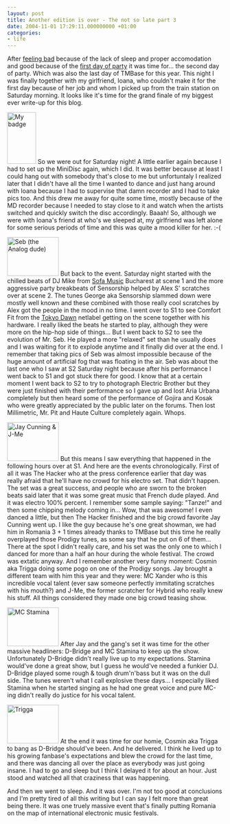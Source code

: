 ```yaml
---
layout: post
title: Another edition is over - The not so late part 3
date: 2004-11-01 17:29:11.000000000 +01:00
categories:
- life
---
```

After <a href="http://www.rusiczki.net/2004/10/19/another-edition-is-over-part-1/">feeling bad</a> because of the lack of sleep and proper accomodation and good because of the <a href="http://www.rusiczki.net/2004/10/28/another-edition-is-over-the-late-part-2/">first day of party</a> it was time for... the second day of party. Which was also the last day of TMBase for this year. This night I was finally together with my girlfriend, Ioana, who couldn't make it for the first day because of her job and whom I picked up from the train station on Saturday morning. It looks like it's time for the grand finale of my biggest ever write-up for this blog.

<a href="https://content.rusiczki.net/blogpics/tm04base_my_badge.php" onclick="window.open('https://content.rusiczki.net/blogpics/tm04base_my_badge.php','popup','width=361,height=640,scrollbars=no,resizable=no,toolbar=no,directories=no,location=no,menubar=no,status=no,left=0,top=0'); return false"><img src="https://content.rusiczki.net/blogpics/tm04base_my_badge-thumb.jpg" width="67" height="120" border="0" alt="My badge" class="postimage" /></a> So we were out for Saturday night! A little earlier again because I had to set up the MiniDisc again, which I did. It was better because at least I could hang out with somebody that's close to me but unfortuntaly I realized later that I didn't have all the time I wanted to dance and just hang around with Ioana because I had to supervise that damn recorder and I had to take pics too. And this drew me away for quite some time, mostly because of the MD recorder because I needed to stay close to it and watch when the artists switched and quickly switch the disc accordingly. Baaah! So, although we were with Ioana's friend at who's we sleeped at, my girlfriend was left alone for some serious periods of time and this was quite a mood killer for her. :-(

<a href="https://content.rusiczki.net/blogpics/tm04base_seb.php" onclick="window.open('https://content.rusiczki.net/blogpics/tm04base_seb.php','popup','width=800,height=600,scrollbars=no,resizable=no,toolbar=no,directories=no,location=no,menubar=no,status=no,left=0,top=0'); return false"><img src="https://content.rusiczki.net/blogpics/tm04base_seb-thumb.jpg" width="120" height="90" border="0" alt="Seb (the Analog dude)" class="postimage" /></a> But back to the event. Saturday night started with the chilled beats of DJ Mike from <a href="http://www.imv.ro/sofamusic/home.php">Sofa Music</a> Bucharest at scene 1 and the more aggressive party breakbeats of Sensorship helped by Alex S' scratches over at scene 2. The tunes George aka Sensorship slammed down were mostly well known and these combined with those really cool scratches by Alex got the people in the mood in no time. I went over to S1 to see Comfort Fit from the <a href="http://www.tokyodawnrecords.com">Tokyo Dawn</a> netlabel getting on the scene together with his hardware. I really liked the beats he started to play, although they were more on the hip-hop side of things... But I went back to S2 to see the evolution of Mr. Seb. He played a more "relaxed" set than he usually does and I was waiting for it to explode anytime and it finally did over at the end. I remember that taking pics of Seb was almost impossible because of the huge amount of artificial fog that was floating in the air. Seb was about the last one who I saw at S2 Saturday night because after his performance I went back to S1 and got stuck there for good. I know that at a certain moment I went back to S2 to try to photograph Electric Brother but they were just finished with their performance so I gave up and lost Aria Urbana completely but then heard some of the performance of Gojira and Kosak who were greatly appreciated by the public later on the forums. Then lost Millimetric, Mr. Pit and Haute Culture completely again. Whops.

<a href="https://content.rusiczki.net/blogpics/tm04base_jay_cunning_and_jme.php" onclick="window.open('https://content.rusiczki.net/blogpics/tm04base_jay_cunning_and_jme.php','popup','width=800,height=600,scrollbars=no,resizable=no,toolbar=no,directories=no,location=no,menubar=no,status=no,left=0,top=0'); return false"><img src="https://content.rusiczki.net/blogpics/tm04base_jay_cunning_and_jme-thumb.jpg" width="120" height="90" border="0" alt="Jay Cunning &amp; J-Me" class="postimage" /></a> But this means I saw everything that happened in the following hours over at S1. And here are the events chronologically. First of all it was The Hacker who at the press conference earlier that day was really afraid that he'll have no crowd for his electro set. That didn't happen. The set was a great success, and people who are sworn to the broken beats said later that it was some great music that French dude played. And it was electro 100% percent. I remember some sample saying: "Tanze!" and then some chipping melody coming in... Wow, that was awesome! I even danced a little, but then The Hacker finished and the big crowd favorite Jay Cunning went up. I like the guy because he's one great showman, we had him in Romania 3 + 1 times already thanks to TMBase but this time he really overplayed those Prodigy tunes, as some say that he put on 6 of them... There at the spot I didn't really care, and his set was the only one to which I danced for more than a half an hour during the whole festival. The crowd was extatic anyway. And I remember another very funny moment: Cosmin aka Trigga doing some pogo on one of the Prodigy songs. Jay brought a different team with him this year and they were: MC Xander who is this incredible vocal talent (ever saw someone perfectly immitating scratches with his mouth?) and J-Me, the former scratcher for Hybrid who really knew his stuff. All things considered they made one big crowd teasing show.

<a href="https://content.rusiczki.net/blogpics/tm04base_mc_stamina.php" onclick="window.open('https://content.rusiczki.net/blogpics/tm04base_mc_stamina.php','popup','width=800,height=600,scrollbars=no,resizable=no,toolbar=no,directories=no,location=no,menubar=no,status=no,left=0,top=0'); return false"><img src="https://content.rusiczki.net/blogpics/tm04base_mc_stamina-thumb.jpg" width="120" height="90" border="0" alt="MC Stamina" class="postimage" /></a> After Jay and the gang's set it was time for the other massive headliners: D-Bridge and MC Stamina to keep up the show. Unfortunately D-Bridge didn't really live up to my expectations. Stamina would've done a great show, but I guess he would've needed a funkier DJ. D-Bridge played some rough & tough drum'n'bass but it was on the dull side. The tunes weren't what I call explosive these days... I especially liked Stamina when he started singing as he had one great voice and pure MC-ing didn't really do justice for his vocal talent.

<a href="https://content.rusiczki.net/blogpics/tm04base_trigga.php" onclick="window.open('https://content.rusiczki.net/blogpics/tm04base_trigga.php','popup','width=800,height=600,scrollbars=no,resizable=no,toolbar=no,directories=no,location=no,menubar=no,status=no,left=0,top=0'); return false"><img src="https://content.rusiczki.net/blogpics/tm04base_trigga-thumb.jpg" width="120" height="90" border="0" alt="Trigga" class="postimage" /></a> At the end it was time for our homie, Cosmin aka Trigga to bang as D-Bridge should've been. And he delivered. I think he lived up to his growing fanbase's expectations and blew the crowd for the last time, and there was dancing all over the place as everybody was just going insane. I had to go and sleep but I think I delayed it for about an hour. Just stood and watched all that craziness that was happening.

And then we went to sleep. And it was over. I'm not too good at conclusions and I'm pretty tired of all this writing but I can say I felt more than great being there. It was one truely massive event that's finally putting Romania on the map of international electronic music festivals.
